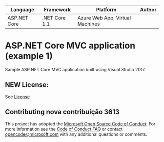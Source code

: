 | Language | Framework | Platform | Author |
| -------- | -------- |--------|--------|
| ASP.NET Core | .NET Core 1.1 | Azure Web App, Virtual Machines |


# ASP.NET Core MVC application (example 1)

Sample ASP.NET Core MVC application built using Visual Studio 2017.

## NEW License:

See [License](#)

## Contributing nova contribuição 3613

This project has adopted the [Microsoft Open Source Code of Conduct](https://opensource.microsoft.com/codeofconduct/). For more information see the [Code of Conduct FAQ](https://opensource.microsoft.com/codeofconduct/faq/) or contact [opencode@microsoft.com](mailto:opencode@microsoft.com) with any additional questions or comments.

